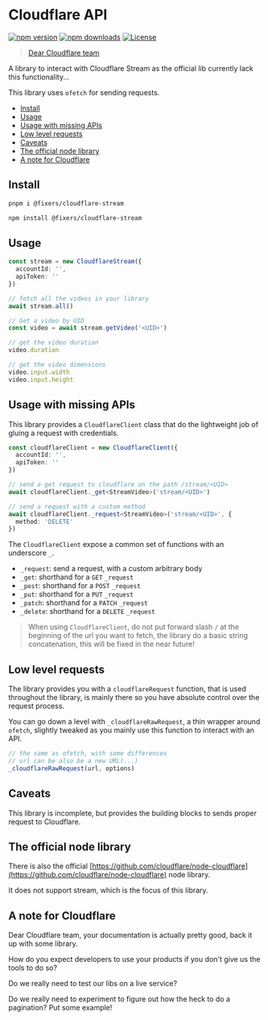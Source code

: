# Cloudflare API

[![npm version][npm-version-src]][npm-version-href]
[![npm downloads][npm-downloads-src]][npm-downloads-href]
[![License][license-src]][license-href]

> [Dear Cloudflare team](#a-note-for-cloudflare)

A library to interact with Cloudflare Stream as the official lib currently lack this functionality...

This library uses `ofetch` for sending requests.

- [Install](#install)
- [Usage](#usage)
- [Usage with missing APIs](#usage-with-missing-apis)
- [Low level requests](#low-level-requests)
- [Caveats](#caveats)
- [The official node library](#the-official-node-library)
- [A note for Cloudflare](#a-note-for-cloudflare)

## Install
```sh
pnpm i @fixers/cloudflare-stream
```

```sh
npm install @fixers/cloudflare-stream
```

## Usage

```ts
const stream = new CloudflareStream({
  accountId: '',
  apiToken: ''
})

// fetch all the videos in your library
await stream.all()

// Get a video by UID
const video = await stream.getVideo('<UID>')

// get the video duration
video.duration

// get the video dimensions
video.input.width
video.input.height
```

## Usage with missing APIs

This library provides a `CloudflareClient` class that do the lightweight job of gluing a request with credentials.

```ts
const cloudflareClient = new CloudflareClient({
  accountId: '',
  apiToken: ''
})

// send a get request to cloudflare on the path /stream/<UID>
await cloudflareClient._get<StreamVideo>('stream/<UID>')

// send a request with a custom method
await cloudflareClient._request<StreamVideo>('stream/<UID>', {
  method: 'DELETE'
})
```

The `CloudflareClient` expose a common set of functions with an underscore `_`.

- `_request`: send a request, with a custom arbitrary body
- `_get`: shorthand for a `GET` `_request`
- `_post`: shorthand for a `POST` `_request`
- `_put`: shorthand for a `PUT` `_request`
- `_patch`: shorthand for a `PATCH` `_request`
- `_delete`: shorthand for a `DELETE` `_request`

> When using `CloudflareClient`, do not put forward slash `/` at the beginning of the url you want to fetch, the library do a basic string concatenation, this will be fixed in the near future!

## Low level requests

The library provides you with a `cloudflareRequest` function, that is used throughout the library, is mainly there so you have absolute control over the request process.

You can go down a level with `_cloudflareRawRequest`, a thin wrapper around `ofetch`, slightly tweaked as you mainly use this function to interact with an API.

```ts
// the same as ofetch, with some differences
// url can be also be a new URL(...)
_cloudflareRawRequest(url, options)
```

## Caveats

This library is incomplete, but provides the building blocks to sends proper request to Cloudflare.

## The official node library

There is also the official [https://github.com/cloudflare/node-cloudflare](https://github.com/cloudflare/node-cloudflare) node library.

It does not support stream, which is the focus of this library.

## A note for Cloudflare

Dear Cloudflare team, your documentation is actually pretty good, back it up with some library.

How do you expect developers to use your products if you don't give us the tools to do so?

Do we really need to test our libs on a live service?

Do we really need to experiment to figure out how the heck to do a pagination? Put some example!

<!-- Badges -->
[npm-version-src]: https://img.shields.io/npm/v/@fixers/cloudflare-stream/latest.svg?style=flat&colorA=18181B&colorB=28CF8D
[npm-version-href]: https://npmjs.com/package/@fixers/cloudflare-stream

[npm-downloads-src]: https://img.shields.io/npm/dm/@fixers/cloudflare-stream.svg?style=flat&colorA=18181B&colorB=28CF8D
[npm-downloads-href]: https://npmjs.com/package/@fixers/cloudflare-stream

[license-src]: https://img.shields.io/npm/l/@fixers/cloudflare-stream.svg?style=flat&colorA=18181B&colorB=28CF8D
[license-href]: https://npmjs.com/package/@fixers/cloudflare-stream
